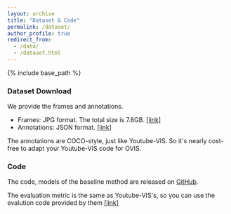 ```yaml
---
layout: archive
title: "Dataset & Code"
permalink: /dataset/
author_profile: true
redirect_from:
  - /data/
  - /dataset.html
---
```


{% include base_path %}

### Dataset Download

We provide the frames and annotations.
- Frames: JPG format. The total size is 7.8GB. [[link]](/404.html)
- Annotations: JSON format. [[link]](/404.html)

The annotations are COCO-style, just like Youtube-VIS. So it's nearly cost-free to adapt your Youtube-VIS code for OVIS.

### Code

The code, models of the baseline method are released on [GitHub](https://github.com/qjy981010/OVIS).

The evaluation metric is the same as Youtube-VIS's, so you can use the evalution code provided by them [[link]](https://github.com/youtubevos/cocoapi)
